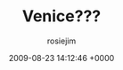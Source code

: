 ---
blog: travel
date: 2009-08-23 14:12:46 +0000
title: "Venice???"
author: rosiejim
permalink: /china-2009/shanghai/venice/
---